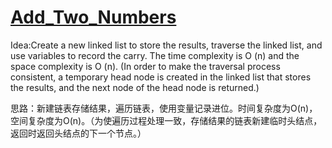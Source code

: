 # [Add_Two_Numbers](https://leetcode.com/problems/add-two-numbers/)

Idea:Create a new linked list to store the results, traverse the linked list, and use variables to record the carry. The time complexity is O (n) and the space complexity is O (n). (In order to make the traversal process consistent, a temporary head node is created in the linked list that stores the results, and the next node of the head node is returned.)

思路：新建链表存储结果，遍历链表，使用变量记录进位。时间复杂度为O(n)，空间复杂度为O(n)。（为使遍历过程处理一致，存储结果的链表新建临时头结点，返回时返回头结点的下一个节点。）
